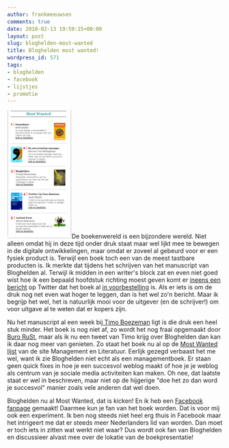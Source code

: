 ```yaml
---
author: frankmeeuwsen
comments: true
date: 2010-02-13 19:59:15+00:00
layout: post
slug: bloghelden-most-wanted
title: Bloghelden most wanted!
wordpress_id: 571
tags:
- bloghelden
- facebook
- lijstjes
- promotie
---
```


[![](../images/uploadimages/Mostwanted-151x300.png)](../images/uploadimages/Mostwanted.png)De boekenwereld is een bijzondere wereld. Niet alleen omdat hij in deze tijd onder druk staat maar wel lijkt mee te bewegen in de digitale ontwikkelingen, maar omdat er zoveel al gebeurd voor er een fysiek product is. Terwijl een boek toch een van de meest tastbare producten is. Ik merkte dat tijdens het schrijven van het manuscript van Bloghelden al. Terwijl ik midden in een writer's block zat en even niet goed wist hoe ik een bepaald hoofdstuk richting moest geven komt er [ineens een bericht](http://twitter.com/Danischouten/status/7191367739) op Twitter dat het boek al [in voorbestelling](http://bloghelden.nl/2009/12/bestellen/) is. Als er iets is om de druk nog net even wat hoger te leggen, dan is het wel zo'n bericht. Maar ik begrijp het wel, het is natuurlijk mooi voor de uitgever (en de schrijver!) om voor uitgave al te weten dat er kopers zijn.

Nu het manuscript al een week bij[ Timo Boezeman](http://www.twitter.com/boezeman) ligt is die druk een heel stuk minder. Het boek is nog niet af, zo wordt het nog fraai opgemaakt door [Buro RuSt](http://www.burorust.nl), maar als ik nu een tweet van Timo krijg over Bloghelden dan kan ik daar nog meer van genieten. Zo staat het boek nu al op de [Most Wanted lijst](http://www.managementenliteratuur.nl/index) van de site Management en Literatuur. Eerlijk gezegd verbaast het me wel, want ik zie Bloghelden niet echt als een managementboek. Er staan geen quick fixes in hoe je een succesvol weblog maakt of hoe je je weblog als centrum van je sociale media activiteiten kan maken. Oh nee, dat laatste staat er wel in beschreven, maar niet op de hijgerige "doe het zo dan word je succesvol" manier zoals vele anderen dat wel doen.

Bloghelden nu al Most Wanted, dat is kicken! En ik heb een [Facebook fanpage](http://www.facebook.com/pages/Bloghelden/478548600290) gemaakt! Daarmee kun je fan van het boek worden. Dat is voor mij ook een experiment. Ik ben nog steeds niet heel erg thuis in Facebook maar het intrigeert me dat er steeds meer Nederlanders lid van worden. Dan moet er toch iets in zitten wat werkt niet waar? Dus wordt ook fan van Bloghelden en discussieer alvast mee over de lokatie van de boekpresentatie!
